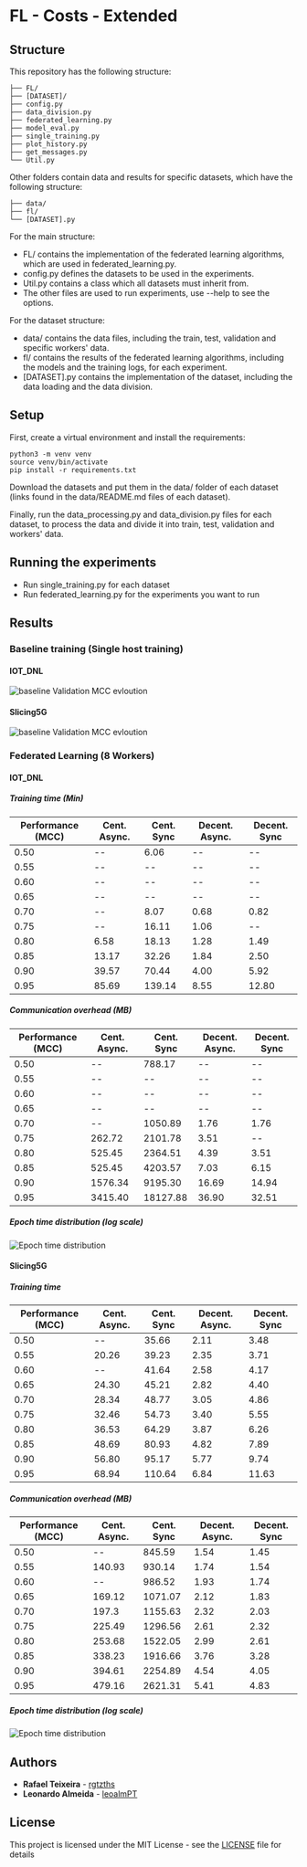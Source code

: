 # FL - Costs - Extended

## Structure

This repository has the following structure:
```
├── FL/
├── [DATASET]/
├── config.py
├── data_division.py
├── federated_learning.py
├── model_eval.py
├── single_training.py
├── plot_history.py
├── get_messages.py
└── Util.py
```

Other folders contain data and results for specific datasets, which have the following structure:
```
├── data/
├── fl/
└── [DATASET].py
```

For the main structure:
- FL/ contains the implementation of the federated learning algorithms, which are used in federated_learning.py. 
- config.py defines the datasets to be used in the experiments.
- Util.py contains a class which all datasets must inherit from.
- The other files are used to run experiments, use --help to see the options.

For the dataset structure:
- data/ contains the data files, including the train, test, validation and specific workers' data.
- fl/ contains the results of the federated learning algorithms, including the models and the training logs, for each experiment.
- [DATASET].py contains the implementation of the dataset, including the data loading and the data division.

## Setup

First, create a virtual environment and install the requirements:
```
python3 -m venv venv
source venv/bin/activate
pip install -r requirements.txt
```

Download the datasets and put them in the data/ folder of each dataset (links found in the data/README.md files of each dataset).

Finally, run the data_processing.py and data_division.py files for each dataset, to process the data and divide it into train, test, validation and workers' data.

## Running the experiments

- Run single_training.py for each dataset
- Run federated_learning.py for the experiments you want to run

## Results

### Baseline training (Single host training)

#### IOT_DNL

![baseline Validation MCC evloution ](IOT_DNL/single_training/mcc_val.png)


#### Slicing5G

![baseline Validation MCC evloution](Slicing5G/single_training/mcc_val.png)


### Federated Learning (8 Workers)

#### IOT_DNL

##### Training time (Min)

|Performance (MCC) | Cent. Async. | Cent. Sync | Decent. Async. | Decent. Sync |
|---|---|---| ---- | ---- |
|0.50 | --    | 6.06    | --    | -- |
|0.55 | --    | --      | --    | -- |
|0.60 | --    | --      | --    | -- |
|0.65 | --    | --      | --    | -- |
|0.70 | --    | 8.07    | 0.68  | 0.82 |
|0.75 | --    | 16.11   | 1.06  | --   |
|0.80 | 6.58  | 18.13   | 1.28  | 1.49 |
|0.85 | 13.17 | 32.26   | 1.84  | 2.50 |
|0.90 | 39.57 | 70.44   | 4.00  | 5.92 |
|0.95 | 85.69 | 139.14  | 8.55  | 12.80|

##### Communication overhead (MB)

|Performance (MCC) | Cent. Async. | Cent. Sync | Decent. Async. | Decent. Sync |
|---|---|---| ---- | ---- |
0.50 |  --     | 788.17   |  --   |  -- |
0.55 |  --     |  --      |  --   |  -- |
0.60 |  --     |  --      |  --   |  -- |
0.65 |  --     |  --      |  --   |  -- |
0.70 |  --     | 1050.89  | 1.76  | 1.76 |
0.75 | 262.72  | 2101.78  | 3.51  | -- |
0.80 | 525.45  | 2364.51  | 4.39  | 3.51 |
0.85 | 525.45  | 4203.57  | 7.03  | 6.15 |
0.90 | 1576.34 | 9195.30  | 16.69 | 14.94 |
0.95 | 3415.40 | 18127.88 | 36.90 | 32.51 |

##### Epoch time distribution (log scale)

![Epoch time distribution](IOT_DNL/fl/decentralized_sync/times_comparison.png)


#### Slicing5G

##### Training time

|Performance (MCC) | Cent. Async. | Cent. Sync | Decent. Async. | Decent. Sync |
|---|---|---| ---- | ---- |
|0.50 | --    | 35.66  | 2.11 | 3.48 |
|0.55 | 20.26 | 39.23  | 2.35 | 3.71 |
|0.60 | --    | 41.64  | 2.58 | 4.17 |
|0.65 | 24.30 | 45.21  | 2.82 | 4.40 |
|0.70 | 28.34 | 48.77  | 3.05 | 4.86 |
|0.75 | 32.46 | 54.73  | 3.40 | 5.55 |
|0.80 | 36.53 | 64.29  | 3.87 | 6.26 |
|0.85 | 48.69 | 80.93  | 4.82 | 7.89 |
|0.90 | 56.80 | 95.17  | 5.77 | 9.74 |
|0.95 | 68.94 | 110.64 | 6.84 | 11.63 |

##### Communication overhead (MB)

|Performance (MCC) | Cent. Async. | Cent. Sync | Decent. Async. | Decent. Sync |
|---|---|---| ---- | ---- |
0.50 | --     | 845.59  | 1.54 | 1.45 |
0.55 | 140.93 | 930.14  | 1.74 | 1.54 |
0.60 | --     | 986.52  | 1.93 | 1.74 |
0.65 | 169.12 | 1071.07 | 2.12 | 1.83 |
0.70 | 197.3  | 1155.63 | 2.32 | 2.03 |
0.75 | 225.49 | 1296.56 | 2.61 | 2.32 |
0.80 | 253.68 | 1522.05 | 2.99 | 2.61 |
0.85 | 338.23 | 1916.66 | 3.76 | 3.28 |
0.90 | 394.61 | 2254.89 | 4.54 | 4.05 |
0.95 | 479.16 | 2621.31 | 5.41 | 4.83 |

##### Epoch time distribution (log scale)

![Epoch time distribution](Slicing5G/fl/decentralized_async/times_comparison.png)

## Authors

* **Rafael Teixeira** - [rgtzths](https://github.com/rgtzths)
* **Leonardo Almeida** - [leoalmPT](https://github.com/leoalmPT/)

## License

This project is licensed under the MIT License - see the [LICENSE](LICENSE) file for details